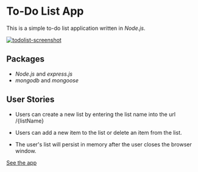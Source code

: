 # To-Do List App

This is a simple to-do list application written in *Node.js*.

[![todolist-screenshot](https://user-images.githubusercontent.com/57681651/98677773-68a88900-2355-11eb-9e83-0cb93c7d6331.JPG)](https://immense-spire-07308.herokuapp.com/)

## Packages

- *Node.js* and *express.js*
- *mongodb* and *mongoose*

## User Stories

- Users can create a new list by entering the list name into the url /{listName}

- Users can add a new item to the list or delete an item from the list.

- The user's list will persist in memory after the user closes the browser window.

[See the app](https://immense-spire-07308.herokuapp.com/)

